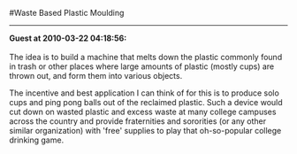 #Waste Based Plastic Moulding

<hr>

<b>Guest at 2010-03-22 04:18:56:</b><br /><br />The idea is to build a machine that melts down the plastic commonly found in trash or other places where large amounts of plastic (mostly cups) are thrown out, and form them into various objects.

The incentive and best application I can think of for this is to produce solo cups and ping pong balls out of the reclaimed plastic. Such a device would cut down on wasted plastic and excess waste at many college campuses across the country and provide fraternities and sororities (or any other similar organization) with 'free' supplies to play that oh-so-popular college drinking game.